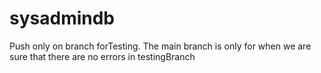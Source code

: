 # sysadmindb

Push only on branch forTesting.
The main branch is only for when we are sure that there are no errors in testingBranch

